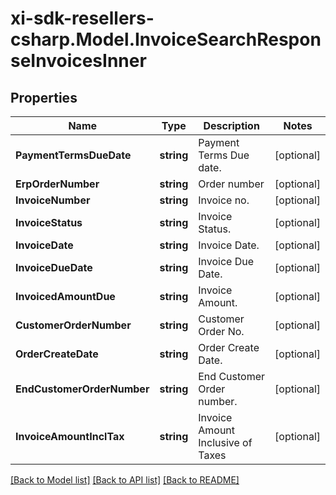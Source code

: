 # xi-sdk-resellers-csharp.Model.InvoiceSearchResponseInvoicesInner

## Properties

Name | Type | Description | Notes
------------ | ------------- | ------------- | -------------
**PaymentTermsDueDate** | **string** | Payment Terms Due date. | [optional] 
**ErpOrderNumber** | **string** | Order number | [optional] 
**InvoiceNumber** | **string** | Invoice no. | [optional] 
**InvoiceStatus** | **string** | Invoice Status. | [optional] 
**InvoiceDate** | **string** | Invoice Date. | [optional] 
**InvoiceDueDate** | **string** | Invoice Due Date. | [optional] 
**InvoicedAmountDue** | **string** | Invoice Amount. | [optional] 
**CustomerOrderNumber** | **string** | Customer Order No. | [optional] 
**OrderCreateDate** | **string** | Order Create Date. | [optional] 
**EndCustomerOrderNumber** | **string** | End Customer Order number. | [optional] 
**InvoiceAmountInclTax** | **string** | Invoice Amount Inclusive of Taxes | [optional] 

[[Back to Model list]](../README.md#documentation-for-models) [[Back to API list]](../README.md#documentation-for-api-endpoints) [[Back to README]](../README.md)

